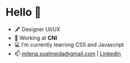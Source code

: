 # Hello 👋
- 🖋 Designer UI/UX
- 🚀 Working at **CNI**
- 💻 I’m currently learning CSS and Javascript
- 📫 milena.soalmeida@gmail.com | [LinkedIn](https://www.linkedin.com/in/milena-sampaio-69a2b599/)
<!---
misoalmeida/misoalmeida is a ✨ special ✨ repository because its `README.md` (this file) appears on your GitHub profile.
You can click the Preview link to take a look at your changes.
--->
